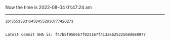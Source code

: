 Now the time is 2022-08-04 01:47:24 am

---

<small>2613553383164584552930777420273</small>

```txt

Latest commit SHA is: f47b5f9506b7f023167f413a6b25225b9d088977
```

